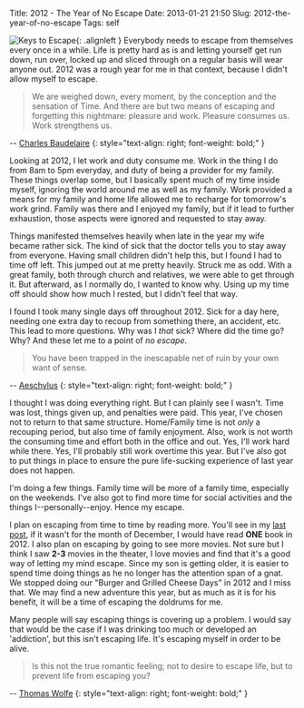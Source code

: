 Title: 2012 - The Year of No Escape
Date: 2013-01-21 21:50
Slug: 2012-the-year-of-no-escape
Tags: self

![Keys to Escape](/static/images/2013/keys.jpg "Keys to Escape"){: .alignleft } Everybody needs to escape from themselves every once in a while.  Life is pretty hard as is and letting yourself get run down, run over, locked up and sliced through on a regular basis will wear anyone out.  2012 was a rough year for me in that context, because I didn't allow myself to escape.

>We are weighed down, every moment, by the conception and the sensation of Time. And there are but two means of escaping and forgetting this nightmare: pleasure and work. Pleasure consumes us. Work strengthens us.

-- [Charles Baudelaire](https://en.wikipedia.org/wiki/Charles_Baudelaire)
{: style="text-align: right; font-weight: bold;" }

Looking at 2012, I let work and duty consume me.  Work in the thing I do from 8am to 5pm everyday, and duty of being a provider for my family.  These things overlap some, but I basically spent much of my time inside myself, ignoring the world around me as well as my family.  Work provided a means for my family and home life allowed me to recharge for tomorrow's work grind.  Family was there and I enjoyed my family, but if it lead to further exhaustion, those aspects were ignored and requested to stay away.

Things manifested themselves heavily when late in the year my wife became rather sick.  The kind of sick that the doctor tells you to stay away from everyone.  Having small children didn't help this, but I found I had to time off left.  This jumped out at me pretty heavily.  Struck me as odd.  With a great family, both through church and relatives, we were able to get through it.  But afterward, as I normally do, I wanted to know why.  Using up my time off should show how much I rested, but I didn't feel that way.

I found I took many single days off throughout 2012.  Sick for a day here, needing one extra day to recoup from something there, an accident, etc.  This lead to more questions.  Why was I _that_ sick?  Where did the time go?  Why?  And these let me to a point of _no escape._

> You have been trapped in the inescapable net of ruin by your own want of sense.

-- [Aeschylus](https://en.wikipedia.org/wiki/Aeschylus)
{: style="text-align: right; font-weight: bold;" }

I thought I was doing everything right.  But I can plainly see I wasn't.  Time was lost, things given up, and penalties were paid.  This year, I've chosen not to return to that same structure.  Home/Family time is not _only_ a recouping period, but also time of family enjoyment.  Also, work is not worth the consuming time and effort both in the office and out.  Yes, I'll work hard while there. Yes, I'll probably still work overtime this year.  But I've also got to put things in place to ensure the pure life-sucking experience of last year does not happen.

I'm doing a few things.  Family time will be more of a family time, especially on the weekends.  I've also got to find more time for social activities and the things I--personally--enjoy.  Hence my escape.

I plan on escaping from time to time by reading more.  You'll see in my [last post](/2013/2012-reading-list/), if it wasn't for the month of December, I would have read **ONE** book in 2012.  I also plan on escaping by going to see more movies.  Not sure but I think I saw **2-3** movies in the theater, I love movies and find that it's a good way of letting my mind escape.  Since my son is getting older, it is easier to spend time doing things as he no longer has the attention span of a gnat.  We stopped doing our "Burger and Grilled Cheese Days" in 2012 and I miss that.  We may find a new adventure this year, but as much as it is for his benefit, it will be a time of escaping the doldrums for me.

Many people will say escaping things is covering up a problem.  I would say that would be the case if I was drinking too much or developed an 'addiction', but this isn't escaping life.  It's escaping myself in order to be alive.

> Is this not the true romantic feeling; not to desire to escape life, but to prevent life from escaping you?

-- [Thomas Wolfe](https://en.wikipedia.org/wiki/Thomas_Wolfe)
{: style="text-align: right; font-weight: bold;" }
